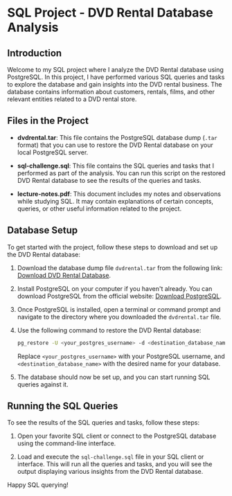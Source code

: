 # SQL Project - DVD Rental Database Analysis

## Introduction

Welcome to my SQL project where I analyze the DVD Rental database using PostgreSQL. In this project, I have performed various SQL queries and tasks to explore the database and gain insights into the DVD rental business. The database contains information about customers, rentals, films, and other relevant entities related to a DVD rental store.

## Files in the Project

- **dvdrental.tar**: This file contains the PostgreSQL database dump (`.tar` format) that you can use to restore the DVD Rental database on your local PostgreSQL server.

- **sql-challenge.sql**: This file contains the SQL queries and tasks that I performed as part of the analysis. You can run this script on the restored DVD Rental database to see the results of the queries and tasks.

- **lecture-notes.pdf**: This document includes my notes and observations while studying SQL. It may contain explanations of certain concepts, queries, or other useful information related to the project.

## Database Setup

To get started with the project, follow these steps to download and set up the DVD Rental database:

1. Download the database dump file `dvdrental.tar` from the following link: [Download DVD Rental Database](https://drive.google.com/file/d/1oBxiJkST9-7IjOMY-8aMXEMbrL6XcX49/view).

2. Install PostgreSQL on your computer if you haven't already. You can download PostgreSQL from the official website: [Download PostgreSQL](https://www.postgresql.org/download/).

3. Once PostgreSQL is installed, open a terminal or command prompt and navigate to the directory where you downloaded the `dvdrental.tar` file.

4. Use the following command to restore the DVD Rental database:

   ```bash
   pg_restore -U <your_postgres_username> -d <destination_database_name> dvdrental.tar
   ```

   Replace `<your_postgres_username>` with your PostgreSQL username, and `<destination_database_name>` with the desired name for your database.

5. The database should now be set up, and you can start running SQL queries against it.

## Running the SQL Queries

To see the results of the SQL queries and tasks, follow these steps:

1. Open your favorite SQL client or connect to the PostgreSQL database using the command-line interface.

2. Load and execute the `sql-challenge.sql` file in your SQL client or interface. This will run all the queries and tasks, and you will see the output displaying various insights from the DVD Rental database.

Happy SQL querying!
